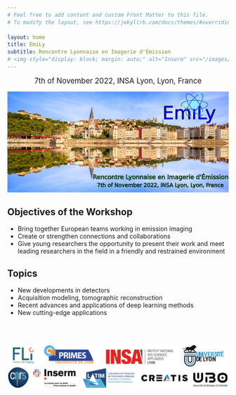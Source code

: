 ```yaml
---
# Feel free to add content and custom Front Matter to this file.
# To modify the layout, see https://jekyllrb.com/docs/themes/#overriding-theme-defaults

layout: home
title: EmiLy 
subtitle: Rencontre Lyonnaise en Imagerie d'Émission
# <img style="display: block; margin: auto;" alt="Inserm" src="/images/logos/inserm.png"> 
---
```

<p style="text-align: center;"> <span style="font-size:larger;">7th of November 2022, INSA Lyon, Lyon, France</span></p>


<img alt="Emily" src="logoLyon.png"> 



## Objectives of the Workshop

- Bring together European teams working in emission imaging 
- Create or strengthen connections and collaborations 
- Give young researchers the opportunity to present their work and meet leading researchers in the field in a friendly and restrained environment

## Topics


- New developments in detectors
- Acquisition modeling, tomographic reconstruction
- Recent advances and applications of deep learning methods  
- New cutting-edge applications


<br /> 
<br /> 
<br /> 




<img style="display: block; margin: auto;" alt="logos" src="/images/logos/logos.png"> 









